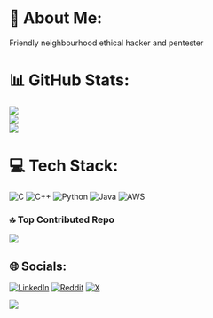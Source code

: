 # 💫 About Me:
Friendly neighbourhood ethical hacker and pentester

# 📊 GitHub Stats:
![](https://github-readme-stats.vercel.app/api?username=VisheshKumarBhagat&theme=onedark&hide_border=false&include_all_commits=true&count_private=false)<br/>
![](https://github-readme-streak-stats.herokuapp.com/?user=VisheshKumarBhagat&theme=onedark&hide_border=false)<br/>
![](https://github-readme-stats.vercel.app/api/top-langs/?username=VisheshKumarBhagat&theme=onedark&hide_border=false&include_all_commits=true&count_private=false&layout=compact)

# 💻 Tech Stack:
![C](https://img.shields.io/badge/c-%2300599C.svg?style=for-the-badge&logo=c&logoColor=white) ![C++](https://img.shields.io/badge/c++-%2300599C.svg?style=for-the-badge&logo=c%2B%2B&logoColor=white) ![Python](https://img.shields.io/badge/python-3670A0?style=for-the-badge&logo=python&logoColor=ffdd54) ![Java](https://img.shields.io/badge/java-%23ED8B00.svg?style=for-the-badge&logo=openjdk&logoColor=white) ![AWS](https://img.shields.io/badge/AWS-%23FF9900.svg?style=for-the-badge&logo=amazon-aws&logoColor=white)

### 🔝 Top Contributed Repo
![](https://github-contributor-stats.vercel.app/api?username=VisheshKumarBhagat&limit=5&theme=onedark&combine_all_yearly_contributions=true)

## 🌐 Socials:
[![LinkedIn](https://img.shields.io/badge/LinkedIn-%230077B5.svg?logo=linkedin&logoColor=white)](https://www.linkedin.com/in/vishesh-kumar-bhagat-81810b279) [![Reddit](https://img.shields.io/badge/Reddit-%23FF4500.svg?logo=Reddit&logoColor=white)](https://reddit.com/user/Psycho_Sniper) [![X](https://img.shields.io/badge/X-black.svg?logo=X&logoColor=white)](https://x.com/PsychoSniper12) 

[![](https://visitcount.itsvg.in/api?id=VisheshKumarBhagat&icon=0&color=7)](https://visitcount.itsvg.in)
